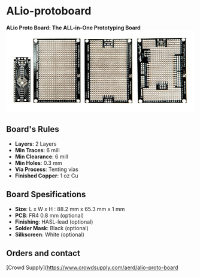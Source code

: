 # ALio-protoboard
**ALio Proto Board: The ALL-in-One Prototyping Board**
![ALio boards](img/alio-bundle-2-small.jpg)

## Board's Rules
* **Layers**: 2 Layers
* **Min Traces**: 6 mill
* **Min Clearance**: 6 mill
* **Min Holes**: 0.3 mm
* **Via Process**: Tenting vias
* **Finished Copper**: 1 oz Cu

## Board Spesifications
* **Size**: L x W x H : 88.2 mm x 65.3 mm x 1 mm
* **PCB**: FR4 0.8 mm (optional)
* **Finishing**: HASL-lead (optional)
* **Solder Mask**: Black (optional)
* **Silkscreen**: White (optional)

## Orders and contact
[Crowd Supply](https://www.crowdsupply.com/aerd/alio-proto-board
